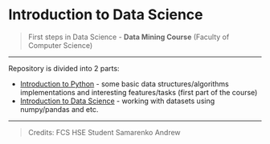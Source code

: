 # **Introduction to Data Science**
> First steps in Data Science - **Data Mining Course** (Faculty of Computer Science)
***
Repository is divided into 2 parts:
* [Introduction to Python](./DM_Introduction_to_Python/) - some basic data structures/algorithms implementations and interesting features/tasks (first part of the course)
* [Introduction to Data Science](./DM_Introduction_to_DataScience/) - working with datasets using numpy/pandas and etc.

***
> Credits: FCS HSE Student Samarenko Andrew